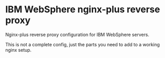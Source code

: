 # IBM WebSphere nginx-plus reverse proxy

Nginx-plus reverse proxy configuration for IBM WebSphere servers.

This is not a complete config, just the parts you need to add to a working nginx setup.

